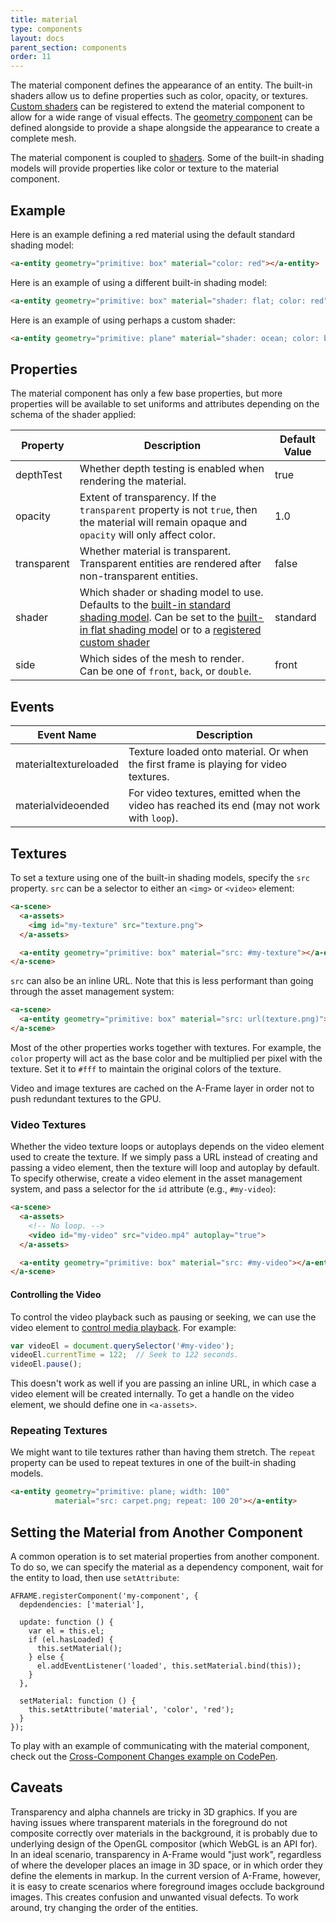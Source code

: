 ```yaml
---
title: material
type: components
layout: docs
parent_section: components
order: 11
---
```


The material component defines the appearance of an entity. The built-in shaders allow us to define properties such as color, opacity, or textures. [Custom shaders][shaders] can be registered to extend the material component to allow for a wide range of visual effects. The [geometry component][geometry] can be defined alongside to provide a shape alongside the appearance to create a complete mesh.

The material component is coupled to [shaders][shaders]. Some of the built-in shading models will provide properties like color or texture to the material component.

## Example

Here is an example defining a red material using the default standard shading model:

```html
<a-entity geometry="primitive: box" material="color: red"></a-entity>
```

Here is an example of using a different built-in shading model:

```html
<a-entity geometry="primitive: box" material="shader: flat; color: red"></a-entity>
```

Here is an example of using perhaps a custom shader:

```html
<a-entity geometry="primitive: plane" material="shader: ocean; color: blue; wave-height: 10"></a-entity>
```

## Properties

The material component has only a few base properties, but more properties will be available to set uniforms and attributes depending on the schema of the shader applied:

| Property    | Description                                                                                                                                     | Default Value |
|-------------|-------------------------------------------------------------------------------------------------------------------------------------------------|---------------|
| depthTest   | Whether depth testing is enabled when rendering the material.                                                                                   | true          |
| opacity     | Extent of transparency. If the `transparent` property is not `true`, then the material will remain opaque and `opacity` will only affect color. | 1.0           |
| transparent | Whether material is transparent. Transparent entities are rendered after non-transparent entities.                                              | false         |
| shader      | Which shader or shading model to use. Defaults to the [built-in standard shading model][standard]. Can be set to the [built-in flat shading model][flat] or to a [registered custom shader][customshader] | standard      |
| side        | Which sides of the mesh to render. Can be one of `front`, `back`, or `double`.                                                                  | front         |

## Events

| Event Name              | Description                                                                                |
|-------------------------|--------------------------------------------------------------------------------------------|
| materialtextureloaded | Texture loaded onto material. Or when the first frame is playing for video textures.       |
| materialvideoended    | For video textures, emitted when the video has reached its end (may not work with `loop`). |

## Textures

To set a texture using one of the built-in shading models, specify the `src` property. `src` can be a selector to either an `<img>` or `<video>` element:

```html
<a-scene>
  <a-assets>
    <img id="my-texture" src="texture.png">
  </a-assets>

  <a-entity geometry="primitive: box" material="src: #my-texture"></a-entity>
</a-scene>
```

`src` can also be an inline URL. Note that this is less performant than going through the asset management system:

```html
<a-scene>
  <a-entity geometry="primitive: box" material="src: url(texture.png)"></a-entity>
</a-scene>
```

Most of the other properties works together with textures. For example, the `color` property will act as the base color and be multiplied per pixel with the texture. Set it to `#fff` to maintain the original colors of the texture.

Video and image textures are cached on the A-Frame layer in order not to push redundant textures to the GPU.

### Video Textures

Whether the video texture loops or autoplays depends on the video element used to create the texture. If we simply pass a URL instead of creating and passing a video element, then the texture will loop and autoplay by default. To specify otherwise, create a video element in the asset management system, and pass a selector for the `id` attribute (e.g., `#my-video`):

```html
<a-scene>
  <a-assets>
    <!-- No loop. -->
    <video id="my-video" src="video.mp4" autoplay="true">
  </a-assets>

  <a-entity geometry="primitive: box" material="src: #my-video"></a-entity>
</a-scene>
```

#### Controlling the Video

To control the video playback such as pausing or seeking, we can use the video element to [control media playback][mediaplayback]. For example:

```js
var videoEl = document.querySelector('#my-video');
videoEl.currentTime = 122;  // Seek to 122 seconds.
videoEl.pause();
```

This doesn't work as well if you are passing an inline URL, in which case a video element will be created internally. To get a handle on the video element, we should define one in `<a-assets>`.

### Repeating Textures

We might want to tile textures rather than having them stretch. The `repeat` property can be used to repeat textures in one of the built-in shading models.

```html
<a-entity geometry="primitive: plane; width: 100"
          material="src: carpet.png; repeat: 100 20"></a-entity>
```

## Setting the Material from Another Component

A common operation is to set material properties from another component. To do so, we can specify the material as a dependency component, wait for the entity to load, then use `setAttribute`:

```
AFRAME.registerComponent('my-component', {
  depdendencies: ['material'],

  update: function () {
    var el = this.el;
    if (el.hasLoaded) {
      this.setMaterial();
    } else {
      el.addEventListener('loaded', this.setMaterial.bind(this));
    }
  },

  setMaterial: function () {
    this.setAttribute('material', 'color', 'red');
  }
});
```

To play with an example of communicating with the material component, check out the [Cross-Component Changes example on CodePen][cross-component-changes].

## Caveats

Transparency and alpha channels are tricky in 3D graphics. If you are having issues where transparent materials in the foreground do not composite correctly over materials in the background, it is probably due to underlying design of the OpenGL compositor (which WebGL is an API for). In an ideal scenario, transparency in A-Frame would "just work", regardless of where the developer places an image in 3D space, or in which order they define the elements in markup. In the current version of A-Frame, however, it is easy to create scenarios where foreground images occlude background images. This creates confusion and unwanted visual defects. To work around, try changing the order of the entities.

[corsimage]: https://developer.mozilla.org/docs/Web/HTML/CORS_enabled_image
[cross-component-changes]: http://codepen.io/team/mozvr/pen/NxEpJe
[customshader]: ../core/shaders.md#registering_a_custom_shader
[flat]: ../core/shaders.md#flat_shading_model
[geometry]: ./geometry.md
[mediaplayback]: https://developer.mozilla.org/docs/Web/Guide/HTML/Using_HTML5_audio_and_video#Controlling_media_playback
[shaders]: ../core/shaders.md
[standard]: ../core/shaders.md#standard_shading_model
